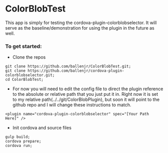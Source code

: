 # ColorBlobTest
This app is simply for testing the cordova-plugin-colorblobselector. It will serve as the baseline/demonstration for using the plugin in the future as well.

### To get started:
- Clone the repos
```
git clone https://github.com/ballenjr/ColorBlobTest.git;
git clone https://github.com/ballenjr/cordova-plugin-colorblobselector.git;
cd ColorBlobTest;
```
- For now you will need to edit the config file to direct the plugin reference to the absolute or relative path that you just put it in. Right now it is set to my relative path(../../git/ColorBlobPlugin), but soon it will point to the github repo and I will change these instructions to match.
```
<plugin name="cordova-plugin-colorblobselector" spec="[Your Path Here]" />
```
- Init cordova and source files
```
gulp build;
cordova prepare;
cordova run;
```

